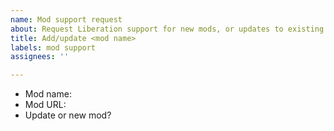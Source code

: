 ```yaml
---
name: Mod support request
about: Request Liberation support for new mods, or updates to existing mods 
title: Add/update <mod name>
labels: mod support
assignees: ''

---
```


* Mod name:
* Mod URL:
* Update or new mod?